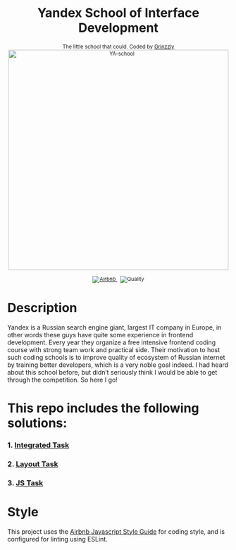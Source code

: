 <h1 align="center"> Yandex School of Interface Development</h1>

<div align="center">
  <sub>The little school that could. Coded by
  <a href="https://github.com/Grinzzly">Grinzzly</a>
  </a>
  <br>
  <img width="500" src="https://yastatic.net/yandex-events-frontend2/_/0lSbFY1EE1d0SsfbXVPuuptTTcY.png" alt="YA-school">
  <br>
  <br>
  <a href="https://github.com/airbnb/javascript">
        <img src="https://img.shields.io/badge/Code%20Style-Airbnb-red.svg" alt="Airbnb">
  </a>
  &nbsp;
  <img src="https://img.shields.io/badge/60%25%20of%20the%20time-works%20every%20time-blue.svg" alt="Quality">
</div>


# Description

Yandex is a Russian search engine giant, largest IT company in Europe, in other words these 
guys have quite some experience in frontend development. Every year they organize a free intensive frontend coding 
course with strong team work and practical side. Their motivation to host such coding schools is to improve quality 
of ecosystem of Russian internet by training better developers, which is a very noble goal indeed. I had heard about 
this school before, but didn’t seriously think I would be able to get through the competition. So here I go!

# This repo includes the following solutions:

### 1. [Integrated Task](./Integrated%20Task)
### 2. [Layout Task](./Layout%20Task)
### 3. [JS Task](./JS%20Task)

# Style

This project uses the [Airbnb Javascript Style Guide](https://github.com/airbnb/javascript)
for coding style, and is configured for linting using ESLint. 
